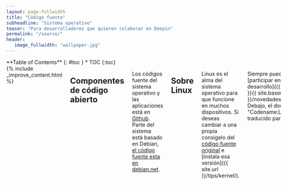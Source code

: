 ```yaml
---
layout: page-fullwidth
title: "Código fuente"
subheadline: "Sistema operativo"
teaser: "Para desarrolladores que quieren colaborar en Deepin"
permalink: "/source/"
header:
   image_fullwidth: "wallpaper.jpg"
---
```

<div class="row">
<div class="medium-4 medium-push-8 columns" markdown="1">
<div class="panel radius" markdown="1">
**Table of Contents**
{: #toc }
*  TOC
{:toc}
</div>
</div><!-- /.medium-4.columns -->

<div class="medium-8 medium-pull-4 columns" markdown="1">
{% include _improve_content.html %}

## Componentes de código abierto

Los códigos fuente del sistema operativo y las aplicaciones está en [Github](https://github.com/linuxdeepin/). Parte del sistema está basado en Debian, [el código fuente esta en debian.net](https://sources.debian.net/).

## Sobre Linux
Linux es el alma del sistema operativo para que funcione en muchos dispositivos. Si deseas cambiar a una propia consígelo del [código fuente original](https://github.com/torvalds/linux) e [instala esa versión]({{ site.url }}/tips/kernel/).

Siempre puedes [participar en su desarrollo]({{ site.url }}{{ site.baseurl }}/novedades/kernel/). Debajo, el documental "Codename:Linux" traducido para RTVE:
<div class="flex-video">
        <iframe width="1280" height="720" src="//www.youtube.com/embed/r8I-eJGL7O8" frameborder="0" allowfullscreen></iframe>
</div>

<a class="radius button small" href="{{ site.url }}{{ site.baseurl }}/source/">Ayúdanos a llegar a más dispositivos ›</a>

## Porqué de software libre
No es una idea capitalista ni comunista, es sentido común. La idea es evitar las restricciones al compartir material y generar retroalimentación por otros usuarios.

>Para reducir las restricciones al modificar el sistema operativo y el código fuente, haciendo los componentes físicos y virtuales fiables, actualizados y seguros.

>Para promover el apoyo entre empresas, desarrolladores y usuario, evitando la obsolescencia programada, la piratería y la incorporación de software malintencionado.

<div class="flex-video">
        <iframe width="1280" height="720" src="//www.youtube.com/embed/UUJ0dFpj1-M" frameborder="0" allowfullscreen></iframe>
</div>
<div class="flex-video">
        <iframe width="1280" height="720" src="//www.youtube.com/embed/HuoljD3rgVM" frameborder="0" allowfullscreen></iframe>
</div>

{% include alert success='Quieres mejorar, ¡colabora con nosotros!' %}
{% include _improve_content.html %}

</div><!-- /.medium-8.columns -->
</div><!-- /.row -->

